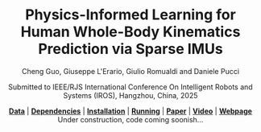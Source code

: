 <h1 align="center">
  Physics-Informed Learning for Human Whole-Body Kinematics Prediction via Sparse IMUs
</h1>


<div align="center">

Cheng Guo, Giuseppe L'Erario, Giulio Romualdi and Daniele Pucci

</div>

<div align="center">





</div>

<div align="center">
  
Submitted to IEEE/RJS International Conference On Intelligent Robots and Systems (IROS), Hangzhou, China, 2025

</div>

<div align="center">
  <a href="#data"><b>Data</b></a> |
  <a href="#dependencies"><b>Dependencies</b></a> |
  <a href="#installation"><b>Installation</b></a> |
  <a href="#running"><b>Running</b></a> |
  <a href><b>Paper</b></a> |
  <a href><b>Video</b></a> |
  <a href><b>Webpage</b></a>
</div>

</div>

<div align="center">
Under construction, code coming soonish...

</div>
